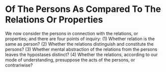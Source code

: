 # Of The Persons As Compared To The Relations Or Properties

We now consider the persons in connection with the relations, or properties; and there are four points of inquiry:
(1) Whether relation is the same as person?
(2) Whether the relations distinguish and constitute the persons?
(3) Whether mental abstraction of the relations from the persons leaves the hypostases distinct?
(4) Whether the relations, according to our mode of understanding, presuppose the acts of the persons, or contrariwise?